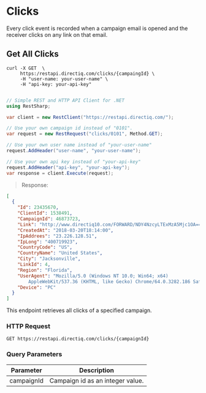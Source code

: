 # Clicks

Every click event is recorded when a campaign email is opened and the receiver clicks on any link on that email.

## Get All Clicks

```shell
curl -X GET  \
     https:/restapi.directiq.com/clicks/{campaingId} \
     -H "user-name: your-user-name" \
     -H "api-key: your-api-key" 
     
```

```csharp
// Simple REST and HTTP API Client for .NET
using RestSharp;

var client = new RestClient("https://restapi.directiq.com/");

// Use your own campaign id instead of "0101".
var request = new RestRequest("clicks/0101", Method.GET);

// Use your own user name instead of "your-user-name" 
request.AddHeader("user-name", "your-user-name");

// Use your own api key instead of "your-api-key"
request.AddHeader("api-key", "your-api-key");
var response = client.Execute(request);
```

> Response:

```json
[
  {
    "Id": 23435670,
    "ClientId": 1538491,
    "CampaignId": 46873723,
    "Link": "http://www.directiq10.com/FORWARD/NDY4NzcyLTExMzA5Mjc1OA==",
    "CreatedAt": "2018-03-20T18:14:00",
    "IpAddrees": "23.226.128.51",
    "IpLong": "400719923",
    "CountryCode": "US",
    "CountryName": "United States",
    "City": "Jacksonville",
    "LinkId": 4,
    "Region": "Florida",
    "UserAgent": "Mozilla/5.0 (Windows NT 10.0; Win64; x64) 
        AppleWebKit/537.36 (KHTML, like Gecko) Chrome/64.0.3282.186 Safari/537.36",
    "Device": "PC"
  }
]
```

This endpoint retrieves all clicks of a specified campaign.

### HTTP Request

`GET https://restapi.directiq.com/clicks/{campaignId}`

### Query Parameters

Parameter | Description
--------- | -----------
campaignId | Campaign id as an integer value.